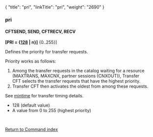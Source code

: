 {
    "title": "pri",
    "linkTitle": "pri",
    "weight": "2690"
}<span id="pri"></span>

### pri

#### CFTSEND, SEND, CFTRECV, RECV

**\[PRI = {<u>128</u>
| n}\]** {0..255}\]

Defines the priority for transfer requests.

Priority works as follows:

1.  Among the transfer requests in the catalog waiting for a resource (MAXTRANS, MAXCNX, partner sessions (CNXOUT)), Transfer CFT selects the transfer requests that have the highest priority.
2.  Transfer CFT then activates the oldest from among these requests.

See [mintime](#) for transfer timing details.

-   128
    (default value)
-   A value from 0 to 255 (highest priority)

 

[Return to Command index](../../)
